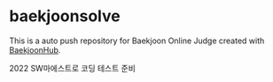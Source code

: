 # baekjoonsolve
This is a auto push repository for Baekjoon Online Judge created with [BaekjoonHub](https://github.com/BaekjoonHub/BaekjoonHub).

2022 SW마에스트로 코딩 테스트 준비
